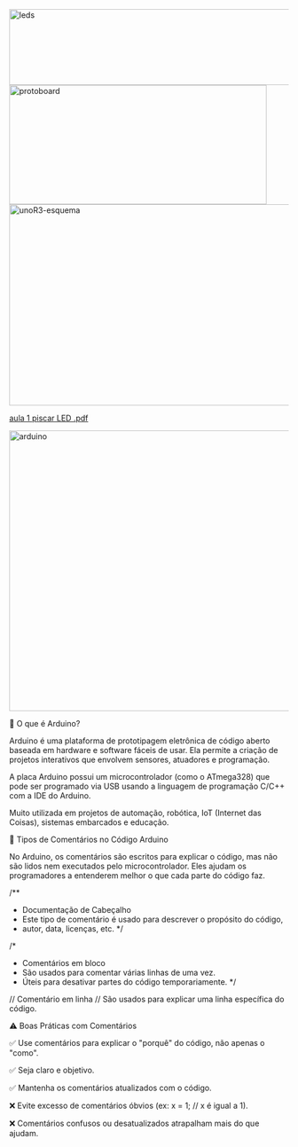 <img width="543" height="137" alt="leds" src="https://github.com/user-attachments/assets/1a5c4da7-cd00-42e2-a239-dbcbdfe178db" />

<img width="464" height="215" alt="protoboard" src="https://github.com/user-attachments/assets/533f4452-17c6-4bd5-80eb-9b5b626298da" />

<img width="512" height="363" alt="unoR3-esquema" src="https://github.com/user-attachments/assets/e717c222-665c-40bd-956a-7905dbd920d3" />

[aula 1 piscar LED .pdf](https://github.com/user-attachments/files/22216669/aula.1.piscar.LED.pdf)


<img width="671" height="506" alt="arduino" src="https://github.com/user-attachments/assets/d904c6ad-c5ff-45d5-9576-4ac05378baea" />

📌 O que é Arduino?

Arduino é uma plataforma de prototipagem eletrônica de código aberto baseada em hardware e software fáceis de usar. Ela permite a criação de projetos interativos que envolvem sensores, atuadores e programação.

A placa Arduino possui um microcontrolador (como o ATmega328) que pode ser programado via USB usando a linguagem de programação C/C++ com a IDE do Arduino.

Muito utilizada em projetos de automação, robótica, IoT (Internet das Coisas), sistemas embarcados e educação.

🧾 Tipos de Comentários no Código Arduino

No Arduino, os comentários são escritos para explicar o código, mas não são lidos nem executados pelo microcontrolador. Eles ajudam os programadores a entenderem melhor o que cada parte do código faz.

/**
 * Documentação de Cabeçalho
 * Este tipo de comentário é usado para descrever o propósito do código,
 * autor, data, licenças, etc.
 */

/*
 * Comentários em bloco
 * São usados para comentar várias linhas de uma vez.
 * Úteis para desativar partes do código temporariamente.
 */

// Comentário em linha
// São usados para explicar uma linha específica do código.

⚠️ Boas Práticas com Comentários

✅ Use comentários para explicar o "porquê" do código, não apenas o "como".

✅ Seja claro e objetivo.

✅ Mantenha os comentários atualizados com o código.

❌ Evite excesso de comentários óbvios (ex: x = 1; // x é igual a 1).

❌ Comentários confusos ou desatualizados atrapalham mais do que ajudam.
